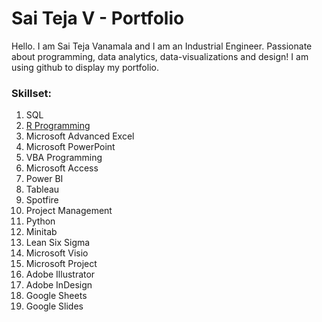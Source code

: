 # Sai Teja V - Portfolio
Hello. I am Sai Teja Vanamala and I am an Industrial Engineer. Passionate about programming, data analytics, data-visualizations and design!
I am using github to display my portfolio. 

### Skillset:

1.	SQL
2.  [R Programming](https://github.com/saitejavanamala/Portfolio/blob/master/R/KnowledgeLevel.md)
3.	Microsoft Advanced Excel
4.	Microsoft PowerPoint
5.	VBA Programming
6.	Microsoft Access 
7.	Power BI
8.	Tableau
9.	Spotfire
10.	Project Management
11.	Python
12.	Minitab 
13.	Lean Six Sigma
14.	Microsoft Visio
15.	Microsoft Project
16.	Adobe Illustrator
17.	Adobe InDesign
18.	Google Sheets
19.	Google Slides



